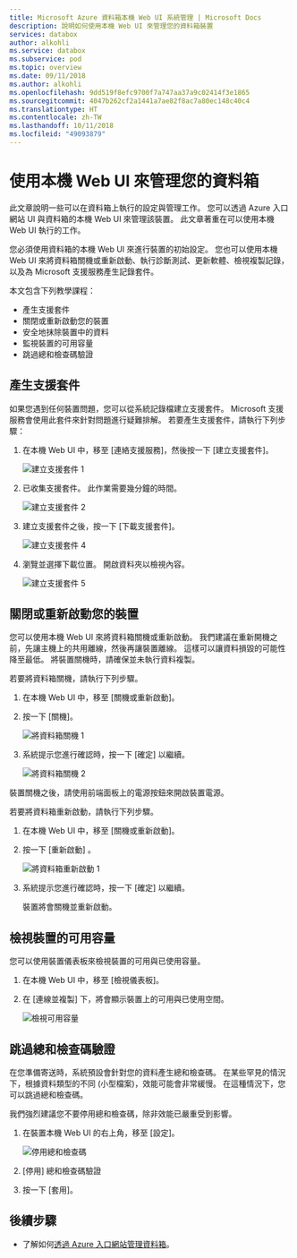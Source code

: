 ```yaml
---
title: Microsoft Azure 資料箱本機 Web UI 系統管理 | Microsoft Docs
description: 說明如何使用本機 Web UI 來管理您的資料箱裝置
services: databox
author: alkohli
ms.service: databox
ms.subservice: pod
ms.topic: overview
ms.date: 09/11/2018
ms.author: alkohli
ms.openlocfilehash: 9dd519f8efc9700f7a747aa37a9c02414f3e1865
ms.sourcegitcommit: 4047b262cf2a1441a7ae82f8ac7a80ec148c40c4
ms.translationtype: HT
ms.contentlocale: zh-TW
ms.lasthandoff: 10/11/2018
ms.locfileid: "49093879"
---
```

# <a name="use-the-local-web-ui-to-administer-your-data-box"></a>使用本機 Web UI 來管理您的資料箱

此文章說明一些可以在資料箱上執行的設定與管理工作。 您可以透過 Azure 入口網站 UI 與資料箱的本機 Web UI 來管理該裝置。 此文章著重在可以使用本機 Web UI 執行的工作。

您必須使用資料箱的本機 Web UI 來進行裝置的初始設定。 您也可以使用本機 Web UI 來將資料箱關機或重新啟動、執行診斷測試、更新軟體、檢視複製記錄，以及為 Microsoft 支援服務產生記錄套件。

本文包含下列教學課程：

- 產生支援套件
- 關閉或重新啟動您的裝置
- 安全地抹除裝置中的資料
- 監視裝置的可用容量
- 跳過總和檢查碼驗證 

## <a name="generate-support-package"></a>產生支援套件

如果您遇到任何裝置問題，您可以從系統記錄檔建立支援套件。 Microsoft 支援服務會使用此套件來針對問題進行疑難排解。 若要產生支援套件，請執行下列步驟：

1. 在本機 Web UI 中，移至 [連絡支援服務]，然後按一下 [建立支援套件]。

    ![建立支援套件 1](media/data-box-local-web-ui-admin/create-support-package-1.png)

2. 已收集支援套件。 此作業需要幾分鐘的時間。

    ![建立支援套件 2](media/data-box-local-web-ui-admin/create-support-package-2.png)

3. 建立支援套件之後，按一下 [下載支援套件]。 

    ![建立支援套件 4](media/data-box-local-web-ui-admin/create-support-package-4.png)

4. 瀏覽並選擇下載位置。 開啟資料夾以檢視內容。

    ![建立支援套件 5](media/data-box-local-web-ui-admin/create-support-package-5.png)


## <a name="shut-down-or-restart-your-device"></a>關閉或重新啟動您的裝置

您可以使用本機 Web UI 來將資料箱關機或重新啟動。 我們建議在重新開機之前，先讓主機上的共用離線，然後再讓裝置離線。 這樣可以讓資料損毀的可能性降至最低。 將裝置關機時，請確保並未執行資料複製。

若要將資料箱關機，請執行下列步驟。

1. 在本機 Web UI 中，移至 [關機或重新啟動]。
2. 按一下 [關機]。

    ![將資料箱關機 1](media/data-box-local-web-ui-admin/shut-down-local-web-ui-1.png)

3. 系統提示您進行確認時，按一下 [確定] 以繼續。

    ![將資料箱關機 2](media/data-box-local-web-ui-admin/shut-down-local-web-ui-2.png)

裝置關機之後，請使用前端面板上的電源按鈕來開啟裝置電源。

若要將資料箱重新啟動，請執行下列步驟。

1. 在本機 Web UI 中，移至 [關機或重新啟動]。
2. 按一下 [重新啟動] 。

    ![將資料箱重新啟動 1](media/data-box-local-web-ui-admin/restart-local-web-ui-1.png)

3. 系統提示您進行確認時，按一下 [確定] 以繼續。

   裝置將會關機並重新啟動。

## <a name="view-available-capacity-of-the-device"></a>檢視裝置的可用容量

您可以使用裝置儀表板來檢視裝置的可用與已使用容量。 

1. 在本機 Web UI 中，移至 [檢視儀表板]。
2. 在 [連線並複製] 下，將會顯示裝置上的可用與已使用空間。

    ![檢視可用容量](media/data-box-local-web-ui-admin/verify-used-space-dashboard.png)


## <a name="skip-checksum-validation"></a>跳過總和檢查碼驗證

在您準備寄送時，系統預設會針對您的資料產生總和檢查碼。 在某些罕見的情況下，根據資料類型的不同 (小型檔案)，效能可能會非常緩慢。 在這種情況下，您可以跳過總和檢查碼。 

我們強烈建議您不要停用總和檢查碼，除非效能已嚴重受到影響。

1. 在裝置本機 Web UI 的右上角，移至 [設定]。

    ![停用總和檢查碼](media/data-box-local-web-ui-admin/disable-checksum.png)

2. [停用] 總和檢查碼驗證
3. 按一下 [套用]。

## <a name="next-steps"></a>後續步驟

- 了解如何[透過 Azure 入口網站管理資料箱](data-box-portal-admin.md)。

